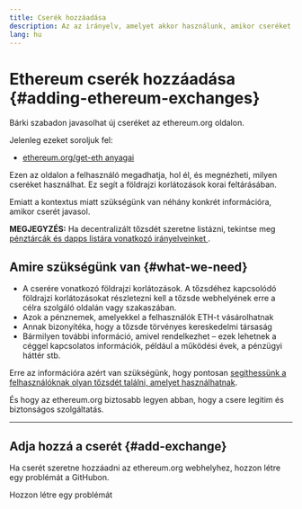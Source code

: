 ```yaml
---
title: Cserék hozzáadása
description: Az az irányelv, amelyet akkor használunk, amikor cseréket adunk hozzá az ethereum.org webhelyhez
lang: hu
---
```


# Ethereum cserék hozzáadása {#adding-ethereum-exchanges}

Bárki szabadon javasolhat új cseréket az ethereum.org oldalon.

Jelenleg ezeket soroljuk fel:

- [ethereum.org/get-eth anyagai](/get-eth/)

Ezen az oldalon a felhasználó megadhatja, hol él, és megnézheti, milyen cseréket használhat. Ez segít a földrajzi korlátozások korai feltárásában.

Emiatt a kontextus miatt szükségünk van néhány konkrét információra, amikor cserét javasol.

**MEGJEGYZÉS:** Ha decentralizált tőzsdét szeretne listázni, tekintse meg [pénztárcák és dapps listára vonatkozó irányelveinket ](/contributing/adding-products/).

## Amire szükségünk van {#what-we-need}

- A cserére vonatkozó földrajzi korlátozások. A tőzsdéhez kapcsolódó földrajzi korlátozásokat részletezni kell a tőzsde webhelyének erre a célra szolgáló oldalán vagy szakaszában.
- Azok a pénznemek, amelyekkel a felhasználók ETH-t vásárolhatnak
- Annak bizonyítéka, hogy a tőzsde törvényes kereskedelmi társaság
- Bármilyen további információ, amivel rendelkezhet – ezek lehetnek a céggel kapcsolatos információk, például a működési évek, a pénzügyi háttér stb.

Erre az információra azért van szükségünk, hogy pontosan [segíthessünk a felhasználóknak olyan tőzsdét találni, amelyet használhatnak](/get-eth/#country-picker).

És hogy az ethereum.org biztosabb legyen abban, hogy a csere legitim és biztonságos szolgáltatás.

---

## Adja hozzá a cserét {#add-exchange}

Ha cserét szeretne hozzáadni az ethereum.org webhelyhez, hozzon létre egy problémát a GitHubon.

<ButtonLink to="https://github.com/ethereum/ethereum-org-website/issues/new?assignees=&labels=content+%3Afountain_pen%3A&template=suggest_exchange.yaml">
  Hozzon létre egy problémát
</ButtonLink>
